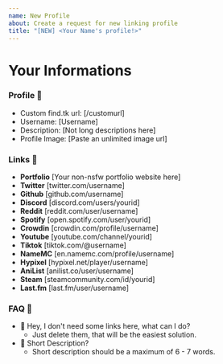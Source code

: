 ```yaml
---
name: New Profile
about: Create a request for new linking profile
title: "[NEW] <Your Name's profile!>"
---
```


# Your Informations

### Profile 🎨
- Custom find.tk url: [/customurl]
- Username: [Username]
- Description: [Not long descriptions here]
- Profile Image: [Paste an unlimited image url]

### Links 🔗
- **Portfolio** [Your non-nsfw portfolio website here]
- **Twitter** [twitter.com/username]
- **Github** [github.com/username]
- **Discord** [discord.com/users/yourid]
- **Reddit** [reddit.com/user/username]
- **Spotify** [open.spotify.com/user/yourid]
- **Crowdin** [crowdin.com/profile/username]
- **Youtube** [youtube.com/channel/yourid]
- **Tiktok** [tiktok.com/@username]
- **NameMC** [en.namemc.com/profile/username]
- **Hypixel** [hypixel.net/player/username]
- **AniList** [anilist.co/user/username]
- **Steam** [steamcommunity.com/id/yourid]
- **Last.fm** [last.fm/user/username]

### FAQ 🔑

- 🚩 Hey, I don't need some links here, what can I do?
  - Just delete them, that will be the easiest solution.
- 🚩 Short Description?
  - Short description should be a maximum of 6 - 7 words.
